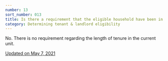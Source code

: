 ```yaml
---
number: 13
sort_number: 013
title: Is there a requirement that the eligible household have been in its current rental home when the public health emergency with respect to COVID-19 was declared?
category: Determining tenant & landlord eligibility
---
```


No. There is no requirement regarding the length of tenure in the current unit.

<a href="{{ site.baseurl }}/implementation-guidance/changes/" class="era-guidance__datestamp">Updated on May 7, 2021</a>